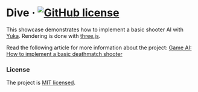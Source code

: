 # Dive &middot; [![GitHub license](https://img.shields.io/badge/license-MIT-blue.svg)](https://github.com/Mugen87/nier/blob/master/LICENSE)

This showcase demonstrates how to implement a basic shooter AI with [Yuka](https://github.com/Mugen87/yuka). Rendering is done with [three.js](https://github.com/mrdoob/three.js).

Read the following article for more information about the project: [Game AI: How to implement a basic deathmatch shooter](https://discourse.threejs.org/t/game-ai-how-to-implement-a-basic-deathmatch-shooter/7609)

### License

The project is [MIT licensed](./LICENSE).
